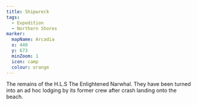 ```yaml
---
title: Shipwreck
tags:
  - Expedition
  - Northern Shores
marker:
  mapName: Arcadia
  x: 440
  y: 673
  minZoom: 1
  icon: camp
  colour: orange
---
```


The remains of the H.L.S The Enlightened Narwhal. They have been turned into an ad hoc lodging by its former crew after crash landing onto the beach.
